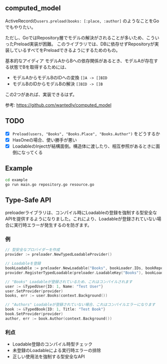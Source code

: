 ## computed_model
ActiveRecordの`users.preload(books: [:place, :author]` のようなことをGoでもやりたい。

ただし、GoではRepository層でモデルの解決がされることが多いため、こういったPreload実装が困難。
このライブラリでは、DBに依存せずRepositoryが実装しているすべてをPreloadできるようにするためのもの。

基本的なアイディア
モデルAからBへの依存関係があるとき、モデルAが存在する状態でBを取得するためには、
* モデルAからモデルBのIDへの変換 `[]A -> []BID`
* モデルBのIDからモデルBの解決 `[]BID -> []B`

この2つがあれば、実装できるはず。

参考: https://github.com/wantedly/computed_model

## TODO
- [x] `Preload(users, "Books", "Books.Place", "Books.Author")` をどうするか
- [x] HasOneの場合、使い勝手が悪い
- [x] LoadableのInjectが結構面倒。構造体に渡したり、相互参照があるときに面倒になってくる

## Example
```bash
cd example
go run main.go repository.go resource.go
```

## Type-Safe API

preloaderライブラリは、コンパイル時にLoadableの登録を強制する型安全なAPIを提供するようになりました。これにより、Loadableが登録されていない場合に実行時エラーが発生するのを防ぎます。

### 例

```go
// 型安全なプロバイダーを作成
provider := preloader.NewTypedLoadableProvider()

// Loadableを登録
bookLoadable := preloader.NewLoadable("Books", bookLoader.IDs, bookRepository.List)
provider.RegisterTypedLoadable(preloader.LoadableKey("Books"), bookLoadable)

// "Books" Loadableが登録されているため、これはコンパイルされます
user := &TypedUser{ID: 1, Name: "Test User"}
user.SetProvider(provider)
books, err := user.Books(context.Background())

// "Authors" Loadableが登録されていない場合、これはコンパイルエラーになります
book := &TypedBook{ID: 1, Title: "Test Book"}
book.SetProvider(provider)
author, err := book.Author(context.Background())
```

### 利点

- Loadable登録のコンパイル時型チェック
- 未登録のLoadableによる実行時エラーの排除
- 正しい使用法を強制する型安全なAPI
